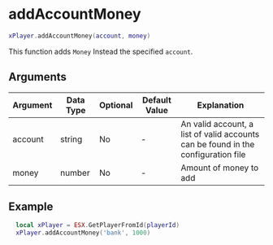 # addAccountMoney

```lua
xPlayer.addAccountMoney(account, money)
```

This function adds `Money` Instead the specified `account`.

## Arguments

| Argument | Data Type | Optional | Default Value | Explanation                                                                       |
|----------|-----------|----------|---------------|-----------------------------------------------------------------------------------|
| account  | string    | No       | -             | An valid account, a list of valid accounts can be found in the configuration file |
| money    | number    | No       | -             | Amount of money to add                                                            |

## Example

```lua
  local xPlayer = ESX.GetPlayerFromId(playerId)
  xPlayer.addAccountMoney('bank', 1000)
```
